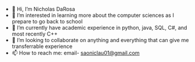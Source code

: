- 👋 Hi, I’m Nicholas DaRosa
- 👀 I’m interested in learning more about the computer sciences as I prepare to go back to school
- 🌱 I’m currently have academic experience in python, java, SQL, C#, and most recently C++
- 💞️ I’m looking to collaborate on anything and everything that can give me transferrable experience
- 📫 How to reach me:
      email- saoniclau01@gmail.com

<!---
saoniclau/saoniclau is a ✨ special ✨ repository because its `README.md` (this file) appears on your GitHub profile.
You can click the Preview link to take a look at your changes.
--->

